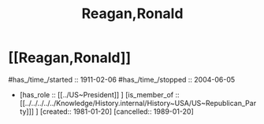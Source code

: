 ﻿---
aliases:
- Reagan,Ronald
- "Ronald Reagan"
- 
confidential: private
cssclasses: "private note"
draft: true
expiryDate: 
has_id_wikidata: Q9960
has_Template: '[[Extract~Note~Template]]'
isDeleted: false
isReadOnly: false
keywords: Reagan,Ronald
lang: en
layout: 
license: (c)copyrighted
linkTitle: Reagan,Ronald
publish: false
publishDate: 
tags:
- Reagan,Ronald
- 
title: Reagan,Ronald
type: private_note
---

# [[Reagan,Ronald]] 

#has_/time_/started :: 1911-02-06
#has_/time_/stopped  :: 2004-06-05
-   [has_role :: [[../US~President]] ] [is_member_of ::[[../../../../../Knowledge/History.internal/History~USA/US~Republican_Party]]] ] [created:: 1981-01-20]  [cancelled:: 1989-01-20]  

